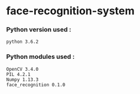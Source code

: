 # face-recognition-system

### Python version used :
```
python 3.6.2
```

### Python modules used :
```
OpenCV 3.4.0
PIL 4.2.1
Numpy 1.13.3
face_recognition 0.1.0
```
